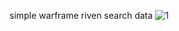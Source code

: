 simple warframe riven search data 
![1](https://user-images.githubusercontent.com/123240311/228282619-ba338264-55de-407b-a17c-44543b85fc1c.PNG)

